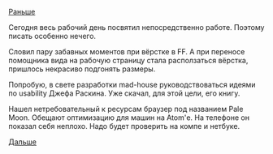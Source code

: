 [Раньше](2016.04.06.md)

Сегодня весь рабочий день посвятил непосредственно работе.
Поэтому писать особенно нечего.

Словил пару забавных моментов при вёрстке в FF. А при переносе помощника вида на рабочую страницу стала расползаться вёрстка, пришлось некрасиво подгонять размеры.

Попробую, в свете разработки mad-house руководствоваться идеями по usability Джефа Раскина. Уже скачал, для этой цели, его книгу.

Нашел нетребовательный к ресурсам браузер под названием Pale Moon. Обещают оптимизацию для машин на Atom'е. На телефоне он показал себя неплохо. Надо будет проверить на компе и нетбуке.

[Дальше](2016.04.08.md)